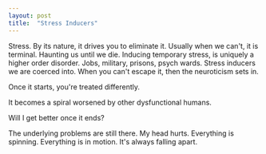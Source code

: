 ```yaml
---
layout: post
title:  "Stress Inducers"
---
```

Stress. By its nature, it drives you to eliminate it. Usually when we can't, it is terminal. Haunting us until we die. Inducing temporary stress, is uniquely a higher order disorder. Jobs, military, prisons, psych wards. Stress inducers we are coerced into. When you can't escape it, then the neuroticism sets in.

Once it starts, you're treated differently.

It becomes a spiral worsened by other dysfunctional humans.

Will I get better once it ends?

The underlying problems are still there. My head hurts. Everything is spinning. Everything is in motion. It's always falling apart.
